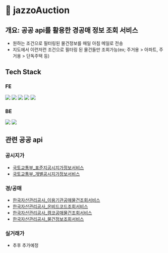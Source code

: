 # :office: jazzoAuction

## 개요: 공공 api를 활용한 경공매 정보 조회 서비스
- 원하는 조건으로 필터링된 물건정보를 매일 아침 메일로 전송
- 지도에서 이런저런 조건으로 필터링 된 물건들만 조회가능(ex; 주거용 > 아파트, 주거용 > 단독주택 등)
  <br>

## Tech Stack 
### FE
<img src="https://img.shields.io/badge/JAVASCRIPT-F7DF1E?style=flat-square&logo=javascript&logoColor=white"/> <img src="https://img.shields.io/badge/TYPESCRIPT-3178C6?style=flat-square&logo=typescript&logoColor=white"/> <img src="https://img.shields.io/badge/REACT-61DAFB?style=flat-square&logo=react&logoColor=white"/> <img src="https://img.shields.io/badge/Tailwind CSS-06B6D4?style=flat-square&logo=Tailwind CSS&logoColor=white"/> <img src="https://img.shields.io/badge/AWS-FF9900?style=flat-square&logo=amazonaws&logoColor=white"/>

### BE
<img src="https://img.shields.io/badge/PYTHON-4B8BBE?style=flat-square&logo=python&logoColor=white"/> <img src="https://img.shields.io/badge/FASTAPI-009485?style=flat-square&logo=fastapi&logoColor=white"/> 

## 관련 공공 api
### 공시지가

- <a href="https://www.data.go.kr/tcs/dss/selectApiDataDetailView.do?publicDataPk=15058796" target="_blank">국토교통부\_표준지공시지가정보서비스</a>
- <a href="https://www.data.go.kr/tcs/dss/selectApiDataDetailView.do?publicDataPk=15059127" target="_blank">국토교통부\_개별공시지가정보서비스</a>

### 경/공매

- <a href="https://www.data.go.kr/tcs/dss/selectApiDataDetailView.do?publicDataPk=15000849" target="_blank">한국자산관리공사\_이용기관공매물건조회서비스</a>
- <a href="https://www.data.go.kr/tcs/dss/selectApiDataDetailView.do?publicDataPk=15000920" target="_blank">한국자산관리공사\_온비드코드조회서비스</a>
- <a href="https://www.data.go.kr/tcs/dss/selectApiDataDetailView.do?publicDataPk=15000851" target="_blank">한국자산관리공사\_캠코공매물건조회서비스</a>
- <a href="https://www.data.go.kr/tcs/dss/selectApiDataDetailView.do?publicDataPk=15000837" target="_blank">한국자산관리공사\_물건정보조회서비스</a>

### 실거래가

- 추후 추가예정
